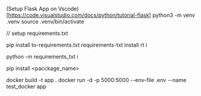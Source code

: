 (Setup Flask App on Vscode)[https://code.visualstudio.com/docs/python/tutorial-flask]
python3 -m venv .venv
source .venv/bin/activate


// setup requirements.txt

pip install to-requirements.txt
requirements-txt install
rt i

python -m requirements_txt i 


pip install <pacckage_name>

docker build -t app .
docker run -d -p 5000:5000 --env-file .env --name test_docker app